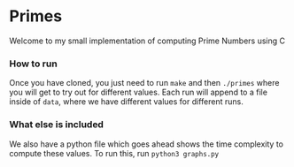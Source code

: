 # Primes

Welcome to my small implementation of computing Prime Numbers using C

### How to run

Once you have cloned, you just need to run `make` and then `./primes` where you will get to try out for different values. Each run will append to a file inside of `data`, where we have different values for different runs. 

### What else is included

We also have a python file which goes ahead shows the time complexity to compute these values. To run this, run `python3 graphs.py`